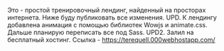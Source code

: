 Это - простой тренировочный лендинг, найденный на просторах интернета. Ниже буду публиковать все изменения.
UPD. К лендингу добавлена анимация с помощью библиотек Wowjs и animate.css. Дальше планирую переписать все под Sass.
UPD2. Залил на бесплатный хостинг. Ссылка - https://terequell.000webhostapp.com/
